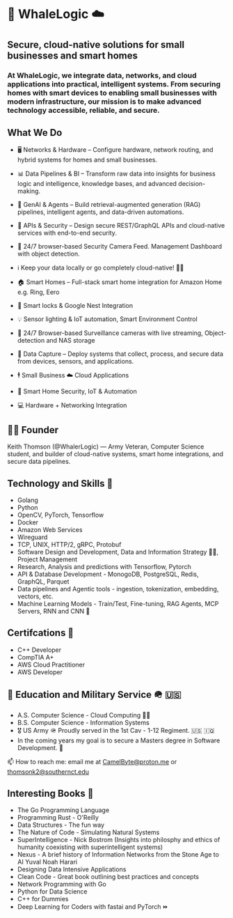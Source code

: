 # 🐋 WhaleLogic ☁️

## Secure, cloud-native solutions for small businesses and smart homes

### At WhaleLogic, we integrate data, networks, and cloud applications into practical, intelligent systems. From securing homes with smart devices to enabling small businesses with modern infrastructure, our mission is to make advanced technology accessible, reliable, and secure.

## What We Do

- 🖥️ Networks & Hardware – Configure hardware, network routing, and hybrid systems for homes and small businesses.

- 📊 Data Pipelines & BI – Transform raw data into insights for business logic and intelligence, knowledge bases, and advanced decision-making.

- 🤖 GenAI & Agents – Build retrieval-augmented generation (RAG) pipelines, intelligent agents, and data-driven automations.

- 🔐 APIs & Security – Design secure REST/GraphQL APIs and cloud-native services with end-to-end security.

- 👮 24/7 browser-based Security Camera Feed. Management Dashboard with object detection.

- ℹ️ Keep your data locally or go completely cloud-native! 😶‍🌫️

- 🏠 Smart Homes – Full-stack smart home integration for Amazon Home e.g. Ring, Eero

- 🔐 Smart locks & Google Nest Integration

- 💡 Sensor lighting & IoT automation, Smart Environment Control

- 🎥 24/7 Browser-based Surveillance cameras with live streaming, Object-detection and NAS storage

- 📡 Data Capture – Deploy systems that collect, process, and secure data from devices, sensors, and applications.

- 🕴️ Small Business ☁️ Cloud Applications

- 🧠 Smart Home Security, IoT & Automation

- 💻 Hardware + Networking Integration

## 👨‍💻 Founder

Keith Thomson (@WhalerLogic) — Army Veteran, Computer Science student, and builder of cloud-native systems, smart home integrations, and secure data pipelines.


## Technology and Skills 🥞

<ul>
        <li>Golang</li>
        <li>Python</li>
        <li>OpenCV, PyTorch, Tensorflow</li>
        <li>Docker</li>
        <li>Amazon Web Services</li>
        <li>Wireguard</li>
        <li>TCP, UNIX, HTTP/2, gRPC, Protobuf</li>
        <li>Software Design and Development, Data and Information Strategy 🧑‍🚀, Project Management</li>
        <li>Research, Analysis and predictions with Tensorflow, Pytorch</li>
        <li>API & Database Development - MonogoDB, PostgreSQL, Redis, GraphQL, Parquet </li>
        <li>Data pipelines and Agentic tools - ingestion, tokenization, embedding, vectors, etc. </li>
        <li>Machine Learning Models - Train/Test, Fine-tuning, RAG Agents, MCP Servers, RNN and CNN 🧠</li>
</ul>

## Certifcations 🔐

<ul>
        <li>C++ Developer</li>
        <li>CompTIA A+</li>
        <li>AWS Cloud Practitioner</li>
        <li>AWS Developer</li>
</ul>

## 🏫 Education and Military Service 🪖 🇺🇸


<ul>
        <li> A.S. Computer Science - Cloud Computing 👨‍🎓 </li>    
        <li>B.S. Computer Science - Information Systems </li>
        <li>🎖️ US Army 🪖 Proudly served in the 1st Cav - 1-12 Regiment. 🇺🇸 🇮🇶</li>
        <li>In the coming years my goal is to secure a Masters degree in Software Development. 🚀 </li>
</ul>

📫 How to reach me: email me at CamelByte@proton.me or thomsonk2@southernct.edu

## Interesting Books 📗

- The Go Programming Language 
- Programming Rust - O'Reilly
- Data Structures - The fun way
- The Nature of Code - Simulating Natural Systems
- SuperIntelligence - Nick Bostrom (Insights into philosphy and ethics of humanity coexisting with superintelligent systems)
- Nexus - A brief history of Information Networks from the Stone Age to AI Yuval Noah Harari
- Designing Data Intensive Applications
- Clean Code - Great book outlining best practices and concepts
- Network Programming with Go
- Python for Data Science
- C++ for Dummies
- Deep Learning for Coders with fastai and PyTorch ⏩ 
